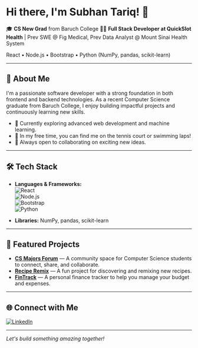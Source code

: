 # Hi there, I'm Subhan Tariq! 👋

🎓 **CS New Grad** from Baruch College
👨‍💻 **Full Stack Developer at QuickSlot Health** | Prev SWE @ Fig Medical, Prev Data Analyst @ Mount Sinai Health System

React • Node.js • Bootstrap • Python (NumPy, pandas, scikit-learn)

---

## 🚀 About Me

I'm a passionate software developer with a strong foundation in both frontend and backend technologies. As a recent Computer Science graduate from Baruch College, I enjoy building impactful projects and continuously learning new skills.

- 🌱 Currently exploring advanced web development and machine learning.
- 🎾 In my free time, you can find me on the tennis court or swimming laps!
- 🤝 Always open to collaborating on exciting new ideas.

---

## 🛠️ Tech Stack

- **Languages & Frameworks:**  
  ![React](https://img.shields.io/badge/-React-61DAFB?logo=react&logoColor=black)  
  ![Node.js](https://img.shields.io/badge/-Node.js-339933?logo=node.js&logoColor=white)  
  ![Bootstrap](https://img.shields.io/badge/-Bootstrap-7952B3?logo=bootstrap&logoColor=white)  
  ![Python](https://img.shields.io/badge/-Python-3776AB?logo=python&logoColor=white)  

- **Libraries:** NumPy, pandas, scikit-learn

---

## 📌 Featured Projects

- [**CS Majors Forum**](https://github.com/subhantariq1/cs-majors-forum) — A community space for Computer Science students to connect, share, and collaborate.
- [**Recipe Remix**](https://github.com/subhantariq1/recipe-remix) — A fun project for discovering and remixing new recipes.
- [**FinTrack**](https://github.com/subhantariq1/fintrack) — A personal finance tracker to help you manage your budget and expenses.

---

## 🌐 Connect with Me

[![LinkedIn](https://img.shields.io/badge/-LinkedIn-blue?logo=linkedin&logoColor=white&style=flat-square)](https://www.linkedin.com/in/subhan-tariq-100h)

---

*Let's build something amazing together!*
